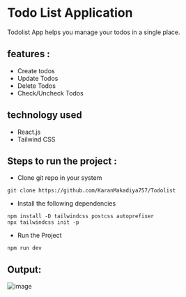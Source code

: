# Todo List Application

Todolist App helps you manage your todos in  a single place.

## features :
- Create todos
- Update Todos
- Delete Todos
- Check/Uncheck Todos

## technology used
- React.js
- Tailwind CSS

## Steps to run the project :
- Clone git repo in your system
```
git clone https://github.com/KaranMakadiya757/Todolist
```
- Install the following dependencies
```
npm install -D tailwindcss postcss autoprefixer
npx tailwindcss init -p
```
- Run the Project
```
npm run dev
```

## Output:

![image](https://github.com/KaranMakadiya757/Todolist/assets/166399212/e496264b-f0ed-4a89-a651-3036168eccfe)

